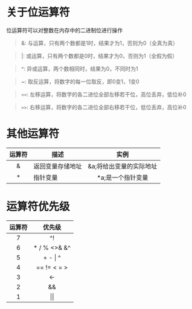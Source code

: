 # 关于位运算符

位运算符可以对整数在内存中的二进制位进行操作

> &: 与运算，只有两个数都是1时，结果才为1，否则为0（全真为真）

> |: 或运算，只有两个数都是0时，结果才为0，否则为1（全假为假）

> ^: 异或运算，两个数相同时，结果为0，不同时为1

> ~: 取反运算，将数字的每一位取反，即0变1，1变0

> `<<`: 左移运算，将数字的各二进位全部左移若干位，高位丢弃，低位补0

> `>>`: 右移运算，将数字的各二进位全部右移若干位，低位丢弃，高位补0

# 其他运算符

|  运算符   | 描述       |      实例       |
|:------:|----------|:-------------:|
|   &    | 返回变量存储地址 | &a;将给出变量的实际地址 |
|   *    | 指针变量     |  *a;是一个指针变量   |

# 运算符优先级

| 运算符 |     优先级      |
|:---:|:------------:|
|  7  |      ^!      |
|  6  | * / % <>& &^ |
|  5  |   + - \| ^   |
|  4  | == != < = >  |
|  3  |      <-      |
|  2  |      &&      |
|  1  |     \|\|     |
